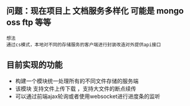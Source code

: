 ## 问题：现在项目上 文档服务多样化 可能是 mongo oss ftp 等等 
    想法 
    通过cs模式，本地对不同的存储服务的客户端进行封装改造对外提供api接口
## 目前实现的功能

- 构建一个模块统一处理所有的不同文件存储的服务端
- 该模块 支持文件上传下载 ，支持大文件的断点续传 
- 可以通过前端ajax轮询或者使用websocket进行进度条的监听
